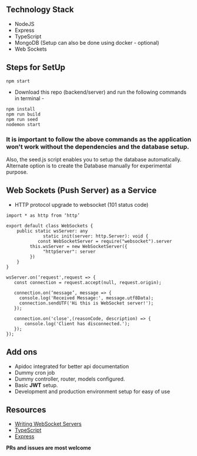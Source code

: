 ## Technology Stack

- NodeJS
- Express
- TypeScript
- MongoDB (Setup can also be done using docker - optional)
- Web Sockets

## Steps for SetUp

```
npm start
```

- Download this repo (backend/server) and run the following commands in terminal -

```
npm install
npm run build
npm run seed
nodemon start
```

### It is important to follow the above commands as the application won't work without the dependencies and the database setup.

Also, the seed.js script enables you to setup the database automatically. Alternate option is to create the Database manually for experimental purpose.

## Web Sockets (Push Server) as a Service

- HTTP protocol upgrade to websocket (101 status code)

```
import * as http from ‘http’

export default class WebSockets {
   	public static wsServer: any
			  static init(server: http.Server): void {
       		const WebSocketServer = require("websocket").server
         this.wsServer = new WebSocketServer({
              "httpServer": server
         })
    }
}

wsServer.on(‘request',request => {
   const connection = request.accept(null, request.origin);

   connection.on(‘message’, message => {
     console.log('Received Message:', message.utf8Data);
     connection.sendUTF('Hi this is WebSocket server!');
   });

   connection.on('close',(reasonCode, description) => {
       console.log('Client has disconnected.');
   });
});
```

## Add ons

- Apidoc integrated for better api documentation
- Dummy cron job
- Dummy controller, router, models configured.
- Basic **JWT** setup.
- Development and production environment setup for easy of use

## Resources

- [Writing WebSocket Servers](https://developer.mozilla.org/en-US/docs/Web/API/WebSockets_API/Writing_WebSocket_servers)
- [TypeScript](https://www.typescriptlang.org/)
- [Express](https://expressjs.com/)

**PRs and issues are most welcome**
